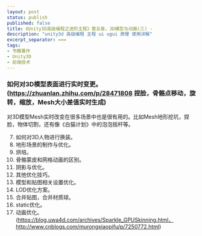 ```yaml
---
layout: post
status: publish
published: false
title: 《Unity3D高级编程之进阶主程》第五章，3D模型与动画(三) - 
description: "unity3d 高级编程 主程 ui ugui 原理 使用详解"
excerpt_separator: ===
tags:
- 书籍著作
- Unity3D
- 前端技术
---
```



###	如何对3D模型表面进行实时变更。(https://zhuanlan.zhihu.com/p/28471808 捏脸，骨骼点移动，旋转，缩放，Mesh大小差值实时生成)

对3D模型Mesh实时改变在很多场景中也是很有用的。比如Mesh地形挖坑，捏脸，物体切割，还有像《白猫计划》中的泡泡摇杆等。

7.	如何对3D人物进行换装。
8.	地形场景的制作与优化。
9.	烘培。
10.	骨骼蒙皮和网格动画的区别。
11.	阴影与优化。
12.	其他优化技巧。
1.	模型和贴图相关设置优化。
2.	LOD优化方案。
3.	合并贴图，合并材质球。
4.	static优化。
5.	动画优化。(https://blog.uwa4d.com/archives/Sparkle_GPUSkinning.html，http://www.cnblogs.com/murongxiaopifu/p/7250772.html)

